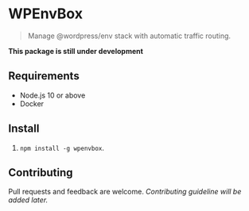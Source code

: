 # WPEnvBox

> Manage @wordpress/env stack with automatic traffic routing.

**This package is still under development**

## Requirements

* Node.js 10 or above
* Docker

## Install

1. `npm install -g wpenvbox`.

## Contributing

Pull requests and feedback are welcome. _Contributing guideline will be added later._
